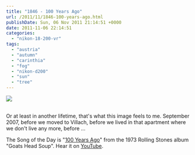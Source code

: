 ```yaml
---
title: "1846 - 100 Years Ago"
url: /2011/11/1846-100-years-ago.html
publishDate: Sun, 06 Nov 2011 21:14:51 +0000
date: 2011-11-06 22:14:51
categories: 
  - "nikon-18-200-vr"
tags: 
  - "austria"
  - "autumn"
  - "carinthia"
  - "fog"
  - "nikon-d200"
  - "sun"
  - "tree"
---
```

<div class="container">
<div class="center"><a target="_blank" href="https://d25zfm9zpd7gm5.cloudfront.net/1200x1200/2007/20070902_081353_ps.jpg"><img src="https://d25zfm9zpd7gm5.cloudfront.net/0600x0600/2007/20070902_081353_ps.jpg" /></a></div>
</div>
<br />

Or at least in another lifetime, that's what this image feels to me. September 2007, before we moved to Villach, before we lived in that apartment where we don't live any more, before ...

 The Song of the Day is "<a href="http://www.lyricsmode.com/lyrics/r/rolling_stones/100_years_ago.html" target="_blank">100 Years Ago</a>" from the 1973 Rolling Stones album "Goats Head Soup". Hear it on <a href="http://www.youtube.com/watch?v=bAAQ3rwh8nY" target="_blank">YouTube</a>.
